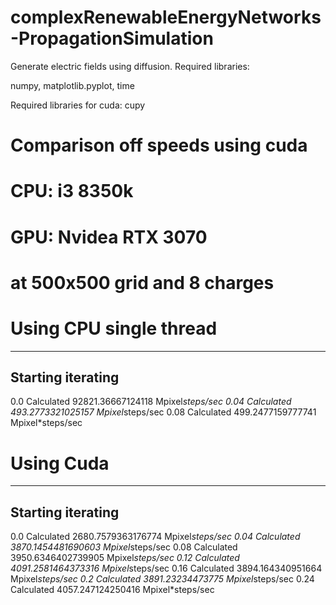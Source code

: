 # complexRenewableEnergyNetworks-PropagationSimulation

Generate electric fields using diffusion.
Required libraries:

numpy, matplotlib.pyplot, time

Required libraries for cuda:
cupy



# Comparison off speeds using cuda
# CPU: i3 8350k
# GPU: Nvidea RTX 3070
# at 500x500 grid and 8 charges

# Using CPU single thread
------------------
Starting iterating
------------------
0.0 Calculated 92821.36667124118 Mpixel*steps/sec
0.04 Calculated 493.2773321025157 Mpixel*steps/sec
0.08 Calculated 499.2477159777741 Mpixel*steps/sec


# Using Cuda
------------------
Starting iterating
------------------
0.0 Calculated 2680.7579363176774 Mpixel*steps/sec
0.04 Calculated 3870.1454481690603 Mpixel*steps/sec
0.08 Calculated 3950.6346402739905 Mpixel*steps/sec
0.12 Calculated 4091.2581464373316 Mpixel*steps/sec
0.16 Calculated 3894.164340951664 Mpixel*steps/sec
0.2 Calculated 3891.23234473775 Mpixel*steps/sec
0.24 Calculated 4057.247124250416 Mpixel*steps/sec